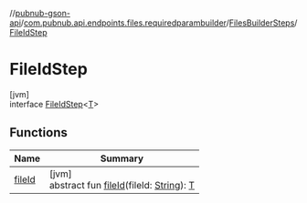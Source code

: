 //[pubnub-gson-api](../../../../index.md)/[com.pubnub.api.endpoints.files.requiredparambuilder](../../index.md)/[FilesBuilderSteps](../index.md)/[FileIdStep](index.md)

# FileIdStep

[jvm]\
interface [FileIdStep](index.md)&lt;[T](index.md)&gt;

## Functions

| Name | Summary |
|---|---|
| [fileId](file-id.md) | [jvm]<br>abstract fun [fileId](file-id.md)(fileId: [String](https://docs.oracle.com/javase/8/docs/api/java/lang/String.html)): [T](index.md) |
